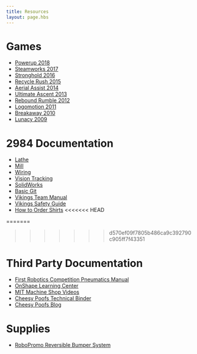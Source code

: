 ```yaml
---
title: Resources
layout: page.hbs
---
```


# Games

- [Powerup 2018](/games/power-up-2018/)
- [Steamworks 2017](/games/steamworks-2017/)
- [Stronghold 2016](/games/stronghold-2016/)
- [Recycle Rush 2015](/games/recycle-rush-2015/)
- [Aerial Assist 2014](/games/aerial-assist-2014/)
- [Ultimate Ascent 2013](/games/ultimate-ascent-2013/)
- [Rebound Rumble 2012](/games/rebound-rumble-2012/)
- [Logomotion 2011](/games/logomotion-2011/)
- [Breakaway 2010](/games/breakaway-2010/)
- [Lunacy 2009](/games/lunacy-2009/)

# 2984 Documentation

- [Lathe](/courses/lathe/)
- [Mill](/courses/mill/)
- [Wiring](/courses/wiring/)
- [Vision Tracking](/courses/vision-tracking/)
- [SolidWorks](/courses/solidworks/)
- [Basic Git](/courses/git-basics/)
- [Vikings Team Manual](/courses/team-manual/)
- [Vikings Safety Guide](/courses/safety-guide/)
- [How to Order Shirts](/courses/how-to-order-shirts/)
<<<<<<< HEAD

=======
>>>>>>> d570ef09f7805b486ca9c392790c905ff7f43351
# Third Party Documentation

- [First Robotics Competition Pneumatics Manual](/pdfs/pneumatics-manual.pdf)
- [OnShape Learning Center](https://learn.onshape.com/)
- [MIT Machine Shop Videos](https://www.youtube.com/playlist?list=PLF06SHGgSg4Fk5-yeh8DN3g6ZgaM0tbk7)
- [Cheesy Poofs Technical Binder](https://media.team254.com/2017/09/964207d8-technicalBinder2017.pdf)
- [Cheesy Poofs Blog](https://www.team254.com/blog/)

# Supplies

- [RoboPromo Reversible Bumper System](http://www.robopromo.com/category_s/1825.htm)